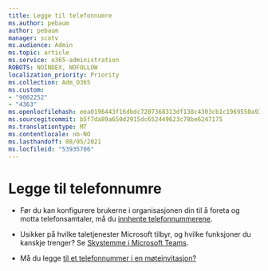 ```yaml
---
title: Legge til telefonnumre
ms.author: pebaum
author: pebaum
manager: scotv
ms.audience: Admin
ms.topic: article
ms.service: o365-administration
ROBOTS: NOINDEX, NOFOLLOW
localization_priority: Priority
ms.collection: Adm_O365
ms.custom:
- "9002252"
- "4363"
ms.openlocfilehash: eea0196443f16dbdc7207368313df138c4303cb1c1969550a9302a35cc6ed2df
ms.sourcegitcommit: b5f7da89a650d2915dc652449623c78be6247175
ms.translationtype: MT
ms.contentlocale: nb-NO
ms.lasthandoff: 08/05/2021
ms.locfileid: "53935706"
---
```

# <a name="add-phone-number"></a>Legge til telefonnumre

- Før du kan konfigurere brukerne i organisasjonen din til å foreta og motta telefonsamtaler, må du [innhente telefonnummerene](https://docs.microsoft.com/MicrosoftTeams/manage-phone-numbers-for-your-organization/).

- Usikker på hvilke taletjenester Microsoft tilbyr, og hvilke funksjoner du kanskje trenger? Se [Skystemme i Microsoft Teams](https://docs.microsoft.com/MicrosoftTeams/cloud-voice-landing-page).

- Må du legge [til et telefonnummer i en møteinvitasjon?](https://docs.microsoft.com/MicrosoftTeams/set-the-phone-numbers-included-on-invites-in-teams)
